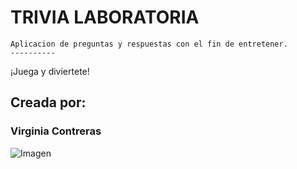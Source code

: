 # TRIVIA LABORATORIA
```
Aplicacion de preguntas y respuestas con el fin de entretener.
----------
```
¡Juega y diviertete!
## Creada por:
### Virginia Contreras
![Imagen](https://imageshack.com/a/img921/815/HX16dF.png)
